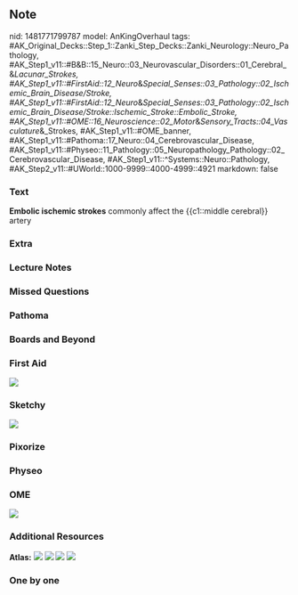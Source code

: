 ## Note
nid: 1481771799787
model: AnKingOverhaul
tags: #AK_Original_Decks::Step_1::Zanki_Step_Decks::Zanki_Neurology::Neuro_Pathology, #AK_Step1_v11::#B&B::15_Neuro::03_Neurovascular_Disorders::01_Cerebral_&_Lacunar_Strokes, #AK_Step1_v11::#FirstAid::12_Neuro_&_Special_Senses::03_Pathology::02_Ischemic_Brain_Disease/Stroke, #AK_Step1_v11::#FirstAid::12_Neuro_&_Special_Senses::03_Pathology::02_Ischemic_Brain_Disease/Stroke::Ischemic_Stroke::Embolic_Stroke, #AK_Step1_v11::#OME::16_Neuroscience::02_Motor_&_Sensory_Tracts::04_Vasculature_&_Strokes, #AK_Step1_v11::#OME_banner, #AK_Step1_v11::#Pathoma::17_Neuro::04_Cerebrovascular_Disease, #AK_Step1_v11::#Physeo::11_Pathology::05_Neuropathology_Pathology::02_Cerebrovascular_Disease, #AK_Step1_v11::^Systems::Neuro::Pathology, #AK_Step2_v11::#UWorld::1000-9999::4000-4999::4921
markdown: false

### Text
<div>
  <b>Embolic ischemic strokes</b> commonly affect the {{c1::middle
  cerebral}} artery
</div>

### Extra


### Lecture Notes


### Missed Questions


### Pathoma


### Boards and Beyond


### First Aid
<img src="tmpcWKi13.png">

### Sketchy
<img src="8.18.45%20AM.jpg">

### Pixorize


### Physeo


### OME
<div class="ome-widget">
  <a href="https://onlinemeded.org?ref=anki"><img src=
  "_OME_AnkiFlashcards_General_7.png"></a>
</div>

### Additional Resources
<b>Atlas:</b> <img src="tmpqnQTAF.png"> <img src="tmp9hx9GT.png">
<img src="tmptMoVFx.png"> <img src="tmpaBilLt.png">

### One by one

